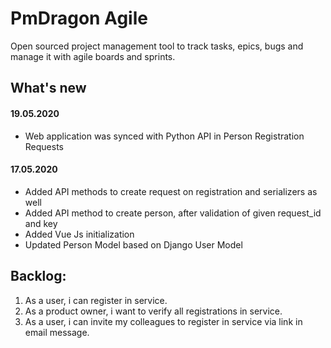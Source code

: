 # PmDragon Agile
Open sourced project management tool to track tasks, epics, bugs and manage it with agile boards and sprints.

## What's new
#### 19.05.2020
- Web application was synced with Python API in Person Registration Requests

#### 17.05.2020
- Added API methods to create request on registration and serializers as well
- Added API method to create person, after validation of given request_id and key
- Added Vue Js initialization
- Updated Person Model based on Django User Model

## Backlog:
1. As a user, i can register in service.
1. As a product owner, i want to verify all registrations in service.
1. As a user, i can invite my colleagues to register in service via link in email message.
